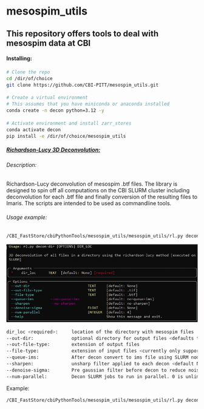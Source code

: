 # mesospim_utils

## This repository offers tools to deal with mesospim data at CBI

#### Installing:

```bash
# Clone the repo
cd /dir/of/choice
git clone https://github.com/CBI-PITT/mesospim_utils.git

# Create a virtual environment
# This assumes that you have miniconda or anaconda installed
conda create -n decon python=3.12 -y

# Activate environment and install zarr_stores
conda activate decon
pip install -e /dir/of/choice/mesospim_utils
```



##### <u>Richardson-Lucy 3D Deconvolution:</u>

###### Description:

Richardson-Lucy deconvolution of mesospim .btf files. The library is designed to spin off all computations on the CBI SLURM cluster including deconvolution for each .btf file and finally conversion of the resulting files to Imaris. The scripts are intended to be used as commandline tools. 

###### Usage example:

```bash
/CBI_FastStore/cbiPythonTools/mesospim_utils/mesospim_utils/rl.py decon-dir --help
```

![decon-dir-help](https://github.com/CBI-PITT/mesospim_utils/raw/refs/heads/main/images/decon-dir-help.png)

```bash
dir_loc <required>:		location of the directory with mesospim files
--out-dir: 				optional directory for output files <defaults to </dir_loc/decon>
--out-file-type:		extension of output files
--file-type:			extension of input files <currently only supports .btf>
--queue-ims:			After decon convert to ims file using SLURM nodes <default NO>
--sharpen:				unsharp filter applied to each decon <default NO>
--denoise-sigma:		Pre gaussian filter before decon to reduce noise <default None>
--num-parallel:			Decon SLURM jobs to run in parallel. 0 is unlimited. <default 0>
```



Example:

```bash
/CBI_FastStore/cbiPythonTools/mesospim_utils/mesospim_utils/rl.py decon-dir /CBI_FastStore/mesospim/081924 --out-dir /CBI_FastStore/mesospim/081924/decon_no_denoise_no_sharp --queue-ims --num-parallel 0
```

